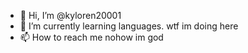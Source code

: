 - 👋 Hi, I’m @kyloren20001
- 🌱 I’m currently learning languages. wtf im doing here
- 📫 How to reach me nohow im god

<!---
kyloren20001/kyloren20001 is a ✨ special ✨ repository because its `README.md` (this file) appears on your GitHub profile.
You can click the Preview link to take a look at your changes.
--->
